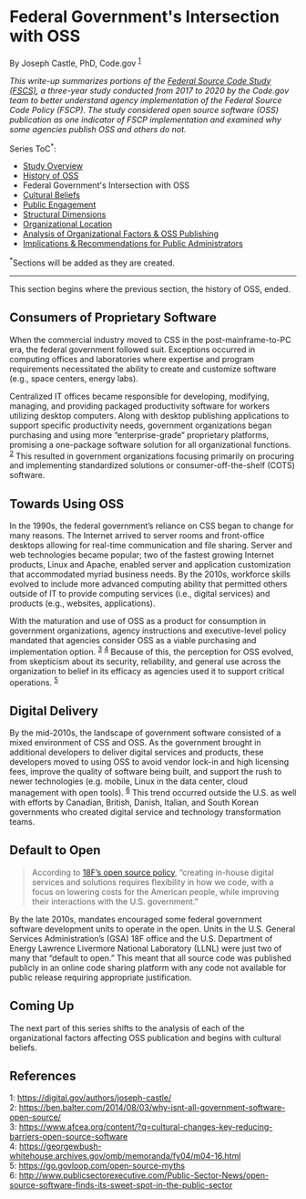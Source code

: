 # Federal Government's Intersection with OSS
By Joseph Castle, PhD, Code.gov <sup>[1](#fn1)</sup>

*This write-up summarizes portions of the [Federal Source Code Study (FSCS)](https://github.com/GSA/code-gov/blob/master/docs/FederalSourceCodeStudy/FederalSourceCodeStudy.pdf), a three-year study conducted from 2017 to 2020 by the Code.gov team to better understand agency implementation of the Federal Source Code Policy (FSCP). The study considered open source software (OSS) publication as one indicator of FSCP implementation and examined why some agencies publish OSS and others do not.*

Series ToC<sup>*</sup>:
- [Study Overview](study_overview.md)
- [History of OSS](history_of_OSS.md)
- Federal Government's Intersection with OSS
- [Cultural Beliefs](#)
- [Public Engagement](#)
- [Structural Dimensions](#)
- [Organizational Location](#)
- [Analysis of Organizational Factors & OSS Publishing](#)
- [Implications & Recommendations for Public Administrators](#)

<sup>*</sup>Sections will be added as they are created.

---

This section begins where the previous section, the history of OSS, ended.

## Consumers of Proprietary Software

When the commercial industry moved to CSS in the post-mainframe-to-PC era, the federal government followed suit. Exceptions occurred in computing offices and laboratories where expertise and program requirements necessitated the ability to create and customize software (e.g., space centers, energy labs). 

Centralized IT offices became responsible for developing, modifying, managing, and providing packaged productivity software for workers utilizing desktop computers. Along with desktop publishing applications to support specific productivity needs, government organizations began purchasing and using more “enterprise-grade” proprietary platforms, promising a one-package software solution for all organizational functions. <sup>[2](#fn2)</sup> This resulted in government organizations focusing primarily on procuring and implementing standardized solutions or consumer-off-the-shelf (COTS) software.

## Towards Using OSS

In the 1990s, the federal government’s reliance on CSS began to change for many reasons. The Internet arrived to server rooms and front-office desktops allowing for real-time communication and file sharing. Server and web technologies became popular; two of the fastest growing Internet products, Linux and Apache, enabled server and application customization that accommodated myriad business needs. By the 2010s, workforce skills evolved to include more advanced computing ability that permitted others outside of IT to provide computing services (i.e., digital services) and products (e.g., websites, applications).

With the maturation and use of OSS as a product for consumption in government organizations, agency instructions and executive-level policy mandated that agencies consider OSS as a viable purchasing and implementation option. <sup>[3](#fn3)</sup> <sup>[4](#fn4)</sup> Because of this, the perception for OSS evolved, from skepticism about its security, reliability, and general use across the organization to belief in its efficacy as agencies used it to support critical operations. <sup>[5](#fn5)</sup>

## Digital Delivery

By the mid-2010s, the landscape of government software consisted of a mixed environment of CSS and OSS. As the government brought in additional developers to deliver digital services and products, these developers moved to using OSS to avoid vendor lock-in and high licensing fees, improve the quality of software being built, and support the rush to newer technologies (e.g. mobile, Linux in the data center, cloud management with open tools). <sup>[6](#fn6)</sup> This trend occurred outside the U.S. as well with efforts by Canadian, British, Danish, Italian, and South Korean governments who created digital service and technology transformation teams.

## Default to Open

> According to [18F’s open source policy](https://github.com/18F/open-source-policy), “creating in-house digital services and solutions requires flexibility in how we code, with a focus on lowering costs for the American people, while improving their interactions with the U.S. government.”

By the late 2010s, mandates encouraged some federal government software development units to operate in the open. Units in the U.S. General Services Administration’s (GSA) 18F office and the U.S. Department of Energy Lawrence Livermore National Laboratory (LLNL) were just two of many that “default to open.” This meant that all source code was published publicly in an online code sharing platform with any code not available for public release requiring appropriate justification.

## Coming Up

The next part of this series shifts to the analysis of each of the organizational factors affecting OSS publication and begins with cultural beliefs.

## References

<a name='fn1'>1</a>: https://digital.gov/authors/joseph-castle/  
<a name='fn2'>2</a>: https://ben.balter.com/2014/08/03/why-isnt-all-government-software-open-source/  
<a name='fn3'>3</a>: https://www.afcea.org/content/?q=cultural-changes-key-reducing-barriers-open-source-software  
<a name='fn4'>4</a>: https://georgewbush-whitehouse.archives.gov/omb/memoranda/fy04/m04-16.html  
<a name='fn5'>5</a>: https://go.govloop.com/open-source-myths  
<a name='fn6'>6</a>: http://www.publicsectorexecutive.com/Public-Sector-News/open-source-software-finds-its-sweet-spot-in-the-public-sector